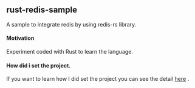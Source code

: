 ## rust-redis-sample

A sample to integrate redis by using redis-rs library. 

#### Motivation
Experiment coded with Rust to learn the language. 

#### How did i set the project.

If you want to learn how I did set the project you can see the detail [here](./docs/Project_Steps.md) .


